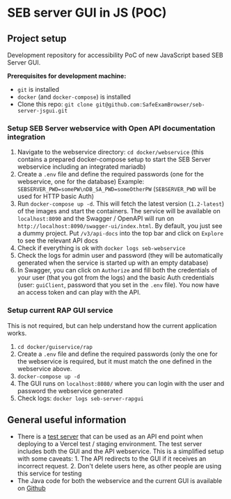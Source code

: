 # SEB server GUI in JS (POC)

## Project setup

Development repository for accessibility PoC of new JavaScript based SEB Server GUI.

**Prerequisites for development machine:**

* `git` is installed
* `docker` (and `docker-compose`) is installed
* Clone this repo: `git clone git@github.com:SafeExamBrowser/seb-server-jsgui.git`

### Setup SEB Server webservice with Open API documentation integration
1. Navigate to the webservice directory: `cd docker/webservice` (this contains a prepared docker-compose setup to start
   the SEB Server webservice including an integrated mariadb)
2. Create a `.env` file and define the required passwords (one for the webservice, one for the database) Example:
   `SEBSERVER_PWD=somePW\nDB_SA_PWD=someOtherPW` (`SEBSERVER_PWD` will be used for HTTP basic Auth)
3. Run `docker-compose up -d`. This will fetch the latest version (`1.2-latest`) of the images and start the containers.
   The service will be available on `localhost:8090` and the Swagger / OpenAPI will run on
   `http://localhost:8090/swagger-ui/index.html`. By default, you just see a dummy project. Put `/v3/api-docs`
   into the top bar and click on `Explore` to see the relevant API docs
4. Check if everything is ok with `docker logs seb-webservice`
5. Check the logs for admin user and password (they will be automatically generated when the service is started up with
   an empty database)
6. In Swagger, you can click on `Authorize` and fill both the credentials of your user (that you got from the logs) and
   the basic Auth credentials (user: `guiClient`, password that you set in the `.env` file). You now have an access
   token and can play with the API.

### Setup current RAP GUI service

This is not required, but can help understand how the current application works.

1. `cd docker/guiservice/rap`
2. Create a `.env` file and define the required passwords (only the one for the webservice is required, but it must
   match the one defined in the webservice above.
3. `docker-compose up -d`
4. The GUI runs on `localhost:8080/` where you can login with the user and password the webservice generated
6. Check logs: `docker logs seb-server-rapgui`

## General useful information
* There is a [test server](https://seb.test-swissmooc.ch/sms) that can be used as an API end point when deploying to a
  Vercel test / staging environment. The test server includes both the GUI and the API webservice. This is a
  simplified setup with some caveats: 1. The API redirects to the GUI if it receives an incorrect request. 2. Don't
  delete users here, as other people are using this service for testing
* The Java code for both the webservice and the current GUI is available on
  [Github](https://github.com/SafeExamBrowser/seb-server)
